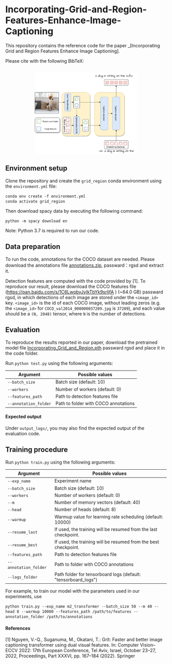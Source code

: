 # Incorporating-Grid-and-Region-Features-Enhance-Image-Captioning
This repository contains the reference code for the paper _[Incorporating Grid and Region Features Enhance Image Captioning].

Please cite with the following BibTeX:

```

```
<p align="center">
  <img src="images/overview.png" alt="Overview" width="320"/>
</p>

## Environment setup
Clone the repository and create the `grid_region` conda environment using the `environment.yml` file:
```
conda env create -f environment.yml
conda activate grid_region
```
Then download spacy data by executing the following command:
```
python -m spacy download en
```

Note: Python 3.7 is required to run our code. 


## Data preparation
To run the code, annotations for the COCO dataset are needed. Please download the annotations file [annotations.zip](https://pan.baidu.com/s/1i4joLltyirMFEiYAy5G0mA), passward：rgsd and extract it.

Detection features are computed with the code provided by [1]. To reproduce our result, please download the COCO features file (https://pan.baidu.com/s/1C6LwpbyJylkTbYk9srljfA ) (~64.0 GB) passward rgsd, in which detections of each image are stored under the `<image_id>` key. `<image_id>` is the id of each COCO image, without leading zeros (e.g. the `<image_id>` for `COCO_val2014_000000037209.jpg` is `37209`), and each value should be a `(N, 2048)` tensor, where `N` is the number of detections. 


## Evaluation
To reproduce the results reported in our paper, download the pretrained model file [Incorporating_Grid_and_Region.pth](https://pan.baidu.com/s/1FDZFojPnejMxJ-s8t8aknw) passward rgsd and place it in the code folder.

Run `python test.py` using the following arguments:

| Argument | Possible values |
|------|------|
| `--batch_size` | Batch size (default: 10) |
| `--workers` | Number of workers (default: 0) |
| `--features_path` | Path to detection features file |
| `--annotation_folder` | Path to folder with COCO annotations |

#### Expected output
Under `output_logs/`, you may also find the expected output of the evaluation code.


## Training procedure
Run `python train.py` using the following arguments:

| Argument | Possible values |
|------|------|
| `--exp_name` | Experiment name|
| `--batch_size` | Batch size (default: 10) |
| `--workers` | Number of workers (default: 0) |
| `--m` | Number of memory vectors (default: 40) |
| `--head` | Number of heads (default: 8) |
| `--warmup` | Warmup value for learning rate scheduling (default: 10000) |
| `--resume_last` | If used, the training will be resumed from the last checkpoint. |
| `--resume_best` | If used, the training will be resumed from the best checkpoint. |
| `--features_path` | Path to detection features file |
| `--annotation_folder` | Path to folder with COCO annotations |
| `--logs_folder` | Path folder for tensorboard logs (default: "tensorboard_logs")|

For example, to train our model with the parameters used in our experiments, use
```
python train.py --exp_name m2_transformer --batch_size 50 --m 40 --head 8 --warmup 10000 --features_path /path/to/features --annotation_folder /path/to/annotations
```
#### References
[1] Nguyen, V.-Q., Suganuma, M., Okatani, T.: Grit: Faster and better image captioning transformer using dual visual features. In: Computer Vision–ECCV 2022: 17th European Conference, Tel Aviv, Israel, October 23–27, 2022, Proceedings, Part XXXVI, pp. 167–184 (2022). Springer
